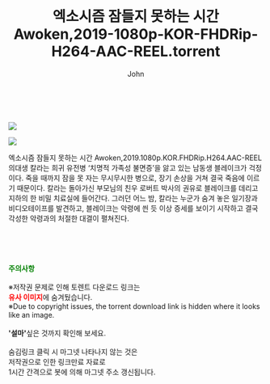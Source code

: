 ﻿---
layout: post
title:  "    엑소시즘 잠들지 못하는 시간 Awoken,2019-1080p-KOR-FHDRip-H264-AAC-REEL.torrent"
author: John
categories: [ 영화 ]
tags: [  ]
image: https://torrentrj54.com/uploadfile/full/e6bd5e279537efb6ab2b1e26321d2e9aafb8b92b.jpg"/></p><p><img src="https://torrentrj54.com/uploadfile/full/43ba1dd9347c21c8f8ec8851d8eb7a070fb9572b.jpg 
description: "    엑소시즘 잠들지 못하는 시간 Awoken,2019-1080p-KOR-FHDRip-H264-AAC-REEL torrent 정보 공유"
toc: true
toc_sticky: true
---

<br>
<p><img src="https://torrentrj54.com/uploadfile/full/e6bd5e279537efb6ab2b1e26321d2e9aafb8b92b.jpg"/></p><p><img src="https://torrentrj54.com/uploadfile/full/43ba1dd9347c21c8f8ec8851d8eb7a070fb9572b.jpg"/></p>
 엑소시즘 잠들지 못하는 시간 Awoken,2019.1080p.KOR.FHDRip.H264.AAC-REEL 의대생 칼라는 희귀 유전병 ‘치명적 가족성 불면증’을 앓고 있는 남동생 블레이크가 걱정이다. 죽을 때까지 잠을 못 자는 무시무시한 병으로, 장기 손상을 거쳐 결국 죽음에 이르기 때문이다. 칼라는 돌아가신 부모님의 친우 로버트 박사의 권유로 블레이크를 데리고 지하의 한 비밀 치료실에 들어간다. 그러던 어느 밤, 칼라는 누군가 숨겨 놓은 일기장과 비디오테이프를 발견하고, 블레이크는 악령에 씐 듯 이상 증세를 보이기 시작하고 결국 각성한 악령과의 처절한 대결이 펼쳐진다. 
    
<br><br><br>
<p data-ke-size="size16"><b><span style="color: green;">주의사항</span></b><br /><br />※저작권 문제로 인해 토렌트 다운로드 링크는<br /><b><span style="color: red;">유사 이미지</span></b>에 숨겨뒀습니다.<br />※Due to copyright issues, the torrent download link is hidden where it looks like an image.<br /><br /><b>'설마'</b>싶은 것까지 확인해 보세요.<br /><br />숨김링크 클릭 시 마그넷 나타나지 않는 것은<br />저작권으로 인한 링크만료 자료로<br />1시간 간격으로 봇에 의해 마그넷 주소 갱신됩니다.</p>

